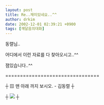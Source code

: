 ```yaml
---
layout: post
title: Re..재미있네요..^^
author: drkim
date: 2002-12-01 02:39:21 +0900
tags: [깨달음의대화]
---
```

동렬님..
  
어디에서 이런 자료를 다 찾아오시고..^^
  
잼있습니다..^^
  
================================
  
┼ ▨ 맨 아래 까지 보시오. - 김동렬 ┼
  
┼ ![](http://www.seoprise.com/technote/board/gigo/upimg/1038548912.jpg) ┼
